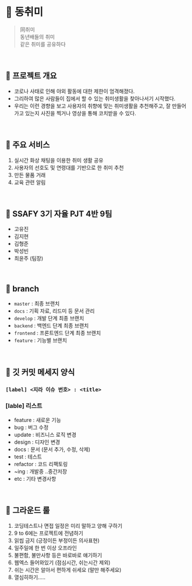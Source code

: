 # 🍊 동취미
> 同취미 <br>
> 동년배들의 취미 <br>
> 같은 취미를 공유하다

<br>

## 🌟 프로젝트 개요
- 코로나 사태로 인해 야외 활동에 대한 제한이 엄격해졌다. 
- 그리하여 많은 사람들이 집에서 할 수 있는 취미생활을 찾아나서기 시작했다.
- 우리는 이런 경향을 보고 사용자의 취향에 맞는 취미생활을 추천해주고, 잘 만들어가고 있는지 사진을 찍거나 영상을 통해 코치받을 수 있다.

<br>

## 🚀 주요 서비스
1. 실시간 화상 채팅을 이용한 취미 생활 공유
2. 사용자의 선호도 및 연령대를 기반으로 한 취미 추천
3. 만든 물품 거래
4. 교육 관련 알림

<br>

## 🐣 SSAFY 3기 자율 PJT 4반 9팀
- 고유진
- 김지현
- 김형준
- 박성빈
- 최윤주 (팀장)

<br>

## 🌱 branch
- `master` : 최종 브랜치
- `docs` : 기획 자료, 리드미 등 문서 관리
- `develop` : 개발 단계 최종 브랜치
- `backend` : 백엔드 단계 최종 브랜치
- `frontend` : 프론트엔드 단계 최종 브랜치
- `feature` : 기능별 브랜치

<br>

## 📧 깃 커밋 메세지 양식
### `[label] <지라 이슈 번호> : <title>`
### [lable] 리스트
- feature : 새로운 기능 
- bug : 버그 수정
- update : 비즈니스 로직 변경
- design : 디자인 변경
- docs : 문서 (문서 추가, 수정, 삭제) 
- test : 테스트
- refactor : 코드 리팩토링
- ~ing : 개발중 ..중간저장
- etc : 기타 변경사항 

<br>

## 🤝 그라운드 룰
1. 코딩테스트나 면접 일정은 미리 말하고 양해 구하기
2. 9 to 6에는 프로젝트에 전념하기
3. 읽씹 금지 (긍정이든 부정이든 의사표현)
4. 일주일에 한 번 이상 오프라인
5. 불편함, 불만사항 등은 바로바로 얘기하기
6. 웹엑스 들어와있기 (점심시간, 쉬는시간 제외)
7. 쉬는 시간은 알아서 편하게 쉬세요 (말만 해주세요)
8. 열심히하기…..
